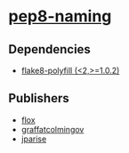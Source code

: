 # [pep8-naming](https://pypi.org/project/pep8-naming)

## Dependencies
- [flake8-polyfill (<2,>=1.0.2)](packages/f/flake8-polyfill.md)



## Publishers
- [flox](https://pypi.org/user/flox)
- [graffatcolmingov](https://pypi.org/user/graffatcolmingov)
- [jparise](https://pypi.org/user/jparise)

